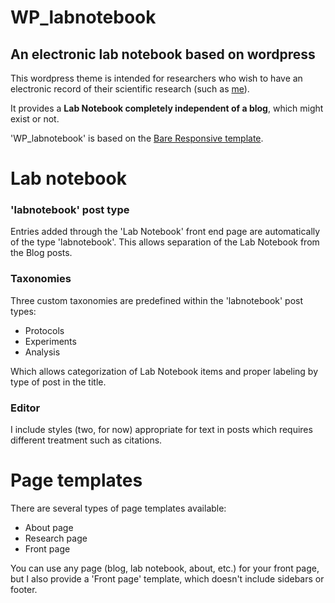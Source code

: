 WP_labnotebook
============
An electronic lab notebook based on wordpress
------------
This wordpress theme is intended for researchers who wish to have an electronic record of their scientific research (such as [me](http://andre-rendeiro.me)).

It provides a **Lab Notebook completely independent of a blog**, which might exist or not.

'WP_labnotebook' is based on the [Bare Responsive template](http://www.hongkiat.com/blog/wordpress-responsive-template/).

# Lab notebook

### 'labnotebook' post type
Entries added through the 'Lab Notebook' front end page are automatically of the type 'labnotebook'. This allows separation of the Lab Notebook from the Blog posts.

### Taxonomies
Three custom taxonomies are predefined within the 'labnotebook' post types:
- Protocols
- Experiments
- Analysis

Which allows categorization of Lab Notebook items and proper labeling by type of post in the title.

### Editor
I include styles (two, for now) appropriate for text in posts which requires different treatment such as citations.

# Page templates
There are several types of page templates available:
- About page
- Research page
- Front page

You can use any page (blog, lab notebook, about, etc.) for your front page, but I also provide a 'Front page' template, which doesn't include sidebars or footer.